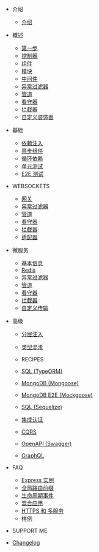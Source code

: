 - 介绍
  - [介绍](Introduction.md)

- 概述
  - [第一步](FirstSteps.md)
  - [控制器](Controllers.md)
  - [组件](Components.md)
  - [模块](Modules.md)
  - [中间件](Middlewares.md)
  - [异常过滤器](ExceptionFilters.md)  
  - [管道](Pipes.md)
  - [看守器](Guards.md)
  - [拦截器](Interceptors.md)
  - [自定义装饰器](CustomDecorators.md)

- 基础
  - [依赖注入](DependencyInjection.md)
  - [异步组件](AsyncComponents.md)
  - [循环依赖](CircularDependency.md)
  - [单元测试](Unit.md)
  - [E2E 测试](E2E.md)

- WEBSOCKETS
  - [网关](Gateways.md)
  - [异常过滤器](ExceptionFilters2.md)
  - [管道](Pipes2.md)
  - [看守器](Guards2.md)
  - [拦截器](Interceptors2.md)
  - [适配器](Adapter.md)

- 微服务
  - [基本信息](Basics.md)
  - [Redis](Redis.md)
  - [异常过滤器](ExceptionFilters3.md)
  - [管道](Pipes3.md)
  - [看守器](Guards3.md)
  - [拦截器](Interceptors3.md)
  - [自定义传输](CustomTransport.md)

- 高级
  - [分层注入](HierarchicalInjector.md)
  - [类型混淆](MixinClass.md)

  - RECIPES
  - [SQL (TypeORM)](SQLT.md)
  - [MongoDB (Mongoose)](MongoDB.md)
  - [MongoDB E2E (Mockgoose)](MongoDBE2E.md)
  - [SQL (Sequelize)](SQLS.md)
  - [集成认证](Passportintegration.md)
  - [CQRS](CQRS.md)
  - [OpenAPI (Swagger)](OpenAPI.md)
  - [GraphQL](GraphQL.md)

- FAQ
  - [Express 实例](ExpressInstance.md)
  - [全局路由前缀](GlobalRoutePrefix.md)
  - [生命周期事件](LifecycleEvents.md)
  - [混合应用](HybridApplication.md)
  - [HTTPS 和 多服务](HTTPSMultipleServers.md)
  - [样例](Examples.md)


- SUPPORT ME
- [Changelog](changelog.md)